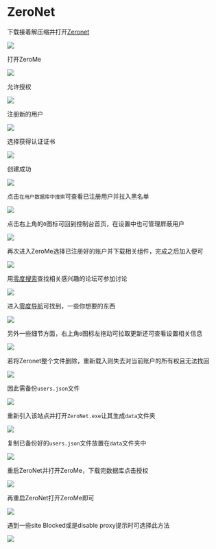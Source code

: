 # ZeroNet

下载接着解压缩并打开[Zeronet](https://zeronet.io/)

![](https://raw.githubusercontent.com/loremwalker/fq-book/master/docs/images/2018-05-20_213528.png)

打开ZeroMe

![](https://raw.githubusercontent.com/loremwalker/fq-book/master/docs/images/2018-05-20_225824.png)

允许授权

![](https://raw.githubusercontent.com/loremwalker/fq-book/master/docs/images/2018-05-20_230112.png)

注册新的用户

![](https://raw.githubusercontent.com/loremwalker/fq-book/master/docs/images/2018-05-20_230310.png)

选择获得认证证书

![](https://raw.githubusercontent.com/loremwalker/fq-book/master/docs/images/2018-05-20_233227.png)

创建成功

![](https://raw.githubusercontent.com/loremwalker/fq-book/master/docs/images/2018-05-20_233251.png)

点击`在用户数据库中搜索`可查看已注册用户并拉入黑名单

![](https://raw.githubusercontent.com/loremwalker/fq-book/master/docs/images/2018-05-20_233508.png)

点击右上角的`0`图标可回到控制台首页，在设置中也可管理屏蔽用户

![](https://raw.githubusercontent.com/loremwalker/fq-book/master/docs/images/2018-05-20_233759.png)

再次进入ZeroMe选择已注册好的账户并下载相关组件，完成之后加入便可

![](https://raw.githubusercontent.com/loremwalker/fq-book/master/docs/images/2018-05-20_234758.png)

用[零度搜索](https://www.zerogate.tk/lingdu.bit)查找相关感兴趣的论坛可参加讨论

![](https://raw.githubusercontent.com/loremwalker/fq-book/master/docs/images/2018-05-21_000234.png)

进入[零度导航](https://www.zerogate.tk/0123.bit)可找到，一些你想要的东西

![](https://raw.githubusercontent.com/loremwalker/fq-book/master/docs/images/2018-05-21_001320.png)

另外一些细节方面，右上角`0`图标左拖动可拉取更新还可查看设置相关信息

![](https://raw.githubusercontent.com/loremwalker/fq-book/master/docs/images/2018-05-21_003643.png)

若将Zeronet整个文件删除，重新载入则失去对当前账户的所有权且无法找回

![](https://raw.githubusercontent.com/loremwalker/fq-book/master/docs/images/2018-05-21_005027.png)

因此需备份`users.json`文件

![](https://raw.githubusercontent.com/loremwalker/fq-book/master/docs/images/2018-05-21_005403.png)

重新引入该站点并打开`ZeroNet.exe`让其生成`data`文件夹

![](https://raw.githubusercontent.com/loremwalker/fq-book/master/docs/images/2018-05-21_010901.png)

复制已备份好的`users.json`文件放置在`data`文件夹中

![](https://raw.githubusercontent.com/loremwalker/fq-book/master/docs/images/2018-05-21_011154.png)

重启ZeroNet并打开ZeroMe，下载完数据库点击授权

![](https://raw.githubusercontent.com/loremwalker/fq-book/master/docs/images/2018-05-21_011848.png)

再重启ZeroNet打开ZeroMe即可

![](https://raw.githubusercontent.com/loremwalker/fq-book/master/docs/images/2018-05-21_012112.png)

遇到一些site Blocked或是disable proxy提示时可选择此方法

![](https://raw.githubusercontent.com/loremwalker/fq-book/master/docs/images/2018-05-20_221304.png)





<!-- 
打开[零度搜索](https://www.zerogate.tk/lingdu.bit)，并查找相关站点

![](https://raw.githubusercontent.com/loremwalker/fq-book/master/docs/images/2018-05-20_220806.png)

将`https://www.zerogate.tk`替换成`http://127.0.0.1`

![](https://raw.githubusercontent.com/loremwalker/fq-book/master/docs/images/2018-05-20_221304.png)

打开站点并设置大小限制到100MB

![](https://raw.githubusercontent.com/loremwalker/fq-book/master/docs/images/2018-05-20_222037.png)

进入站点

![](https://raw.githubusercontent.com/loremwalker/fq-book/master/docs/images/2018-05-20_222425.png)

复制特征码

![](https://raw.githubusercontent.com/loremwalker/fq-book/master/docs/images/2018-05-20_223125.png)

在特征码前加入 `magnet:?xt=urn:btih:`指令复制到迅雷下载即可

![](https://raw.githubusercontent.com/loremwalker/fq-book/master/docs/images/2018-05-20_224907.png) -->



<!-- ### 磁力链结构

magnet ：协议名。

xt ：exact topic的缩写，表示资源定位点。

BTIH：BitTorrent Info Hash表示哈希方法名

dn ：display name的缩写，表示向用户显示的文件名是选填的。

tr ：tracker的缩写，表示tracker服务器的地址也是选填的。

### 文件校验MD5、SHA1值

每个文件都可以用某种算法得到一个验证码，而文件的MD5和SHA1值就是使用相应的特殊的算法对文件数据进行计算而得到的一串字符。因为这种算法反向推算几乎无法实现，所以我们便可以认为一个文件对应着一个特定的MD5、SHA1值。

于是，我们下载文件的时候可以在下载完成之后算出文件的MD5、SHA1值与文件提供者提供的MD5、SHA1值进行比较，如果计算出来的和提供者注明的不匹配，那么你下载的这个文件就是不完整，或是被别人动过手脚的。 -->





